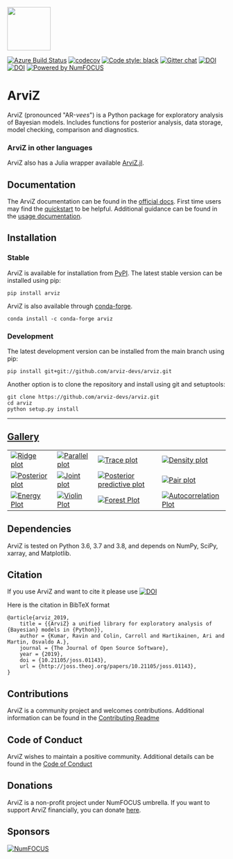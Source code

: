 <img src="https://arviz-devs.github.io/arviz/_static/logo.png" height=100></img>

[![Azure Build Status](https://dev.azure.com/ArviZ/ArviZ/_apis/build/status/arviz-devs.arviz?branchName=main)](https://dev.azure.com/ArviZ/ArviZ/_build/latest?definitionId=1&branchName=main)
[![codecov](https://codecov.io/gh/arviz-devs/arviz/branch/main/graph/badge.svg)](https://codecov.io/gh/arviz-devs/arviz)
[![Code style: black](https://img.shields.io/badge/code%20style-black-000000.svg)](https://github.com/ambv/black)
[![Gitter chat](https://badges.gitter.im/gitterHQ/gitter.png)](https://gitter.im/arviz-devs/community)
[![DOI](http://joss.theoj.org/papers/10.21105/joss.01143/status.svg)](https://doi.org/10.21105/joss.01143) [![DOI](https://zenodo.org/badge/DOI/10.5281/zenodo.2540945.svg)](https://doi.org/10.5281/zenodo.2540945)
[![Powered by NumFOCUS](https://img.shields.io/badge/powered%20by-NumFOCUS-orange.svg?style=flat&colorA=E1523D&colorB=007D8A)](https://numfocus.org)
# ArviZ

ArviZ (pronounced "AR-_vees_") is a Python package for exploratory analysis of Bayesian models.
Includes functions for posterior analysis, data storage, model checking, comparison and diagnostics.

### ArviZ in other languages
ArviZ also has a Julia wrapper available [ArviZ.jl](https://arviz-devs.github.io/ArviZ.jl/stable/).

## Documentation

The ArviZ documentation can be found in the [official docs](https://arviz-devs.github.io/arviz/index.html).
First time users may find the [quickstart](https://arviz-devs.github.io/arviz/getting_started/Introduction.html)
to be helpful. Additional guidance can be found in the
[usage documentation](https://arviz-devs.github.io/arviz/usage.html).


## Installation

### Stable
ArviZ is available for installation from [PyPI](https://pypi.org/project/arviz/).
The latest stable version can be installed using pip:

```
pip install arviz
```

ArviZ is also available through [conda-forge](https://anaconda.org/conda-forge/arviz).

```
conda install -c conda-forge arviz
```

### Development
The latest development version can be installed from the main branch using pip:

```
pip install git+git://github.com/arviz-devs/arviz.git
```

Another option is to clone the repository and install using git and setuptools:

```
git clone https://github.com/arviz-devs/arviz.git
cd arviz
python setup.py install
```

-------------------------------------------------------------------------------
## [Gallery](https://arviz-devs.github.io/arviz/examples/index.html)

<p>
<table>
<tr>

  <td>
  <a href="https://arviz-devs.github.io/arviz/examples/plot_forest_ridge.html">
  <img alt="Ridge plot"
  src="https://arviz-devs.github.io/arviz/_images/mpl_plot_forest_ridge.png" />
  </a>
  </td>

  <td>
  <a href="https://arviz-devs.github.io/arviz/examples/plot_parallel.html">
  <img alt="Parallel plot"
  src="https://arviz-devs.github.io/arviz/_images/mpl_plot_parallel.png" />
  </a>
  </td>

  <td>
  <a href="https://arviz-devs.github.io/arviz/examples/plot_trace.html">
  <img alt="Trace plot"
  src="https://arviz-devs.github.io/arviz/_images/mpl_plot_trace.png" />
  </a>
  </td>

  <td>
  <a href="https://arviz-devs.github.io/arviz/examples/plot_density.html">
  <img alt="Density plot"
  src="https://arviz-devs.github.io/arviz/_static/mpl_plot_density_thumb.png" />
  </a>
  </td>

  </tr>
  <tr>

  <td>
  <a href="https://arviz-devs.github.io/arviz/examples/plot_posterior.html">
  <img alt="Posterior plot"
  src="https://arviz-devs.github.io/arviz/_static/mpl_plot_posterior_thumb.png" />
  </a>
  </td>

  <td>
  <a href="https://arviz-devs.github.io/arviz/examples/plot_joint.html">
  <img alt="Joint plot"
  src="https://arviz-devs.github.io/arviz/_images/mpl_plot_joint.png" />
  </a>
  </td>

  <td>
  <a href="https://arviz-devs.github.io/arviz/examples/plot_ppc.html">
  <img alt="Posterior predictive plot"
  src="https://arviz-devs.github.io/arviz/_images/mpl_plot_ppc.png" />
  </a>
  </td>

  <td>
  <a href="https://arviz-devs.github.io/arviz/examples/plot_pair.html">
  <img alt="Pair plot"
  src="https://arviz-devs.github.io/arviz/_images/mpl_plot_pair.png" />
  </a>
  </td>

  </tr>
  <tr>

  <td>
  <a href="https://arviz-devs.github.io/arviz/examples/plot_energy.html">
  <img alt="Energy Plot"
  src="https://arviz-devs.github.io/arviz/_images/mpl_plot_energy.png" />
  </a>
  </td>

  <td>
  <a href="https://arviz-devs.github.io/arviz/examples/plot_violin.html">
  <img alt="Violin Plot"
  src="https://arviz-devs.github.io/arviz/_images/mpl_plot_violin.png" />
  </a>
  </td>

  <td>
  <a href="https://arviz-devs.github.io/arviz/examples/plot_forest.html">
  <img alt="Forest Plot"
  src="https://arviz-devs.github.io/arviz/_images/mpl_plot_forest.png" />
  </a>
  </td>

  <td>
  <a href="https://arviz-devs.github.io/arviz/examples/plot_autocorr.html">
  <img alt="Autocorrelation Plot"
  src="https://arviz-devs.github.io/arviz/_images/mpl_plot_autocorr.png" />
  </a>
  </td>

</tr>
</table>

## Dependencies

ArviZ is tested on Python 3.6, 3.7 and 3.8, and depends on NumPy, SciPy, xarray, and Matplotlib.


## Citation


If you use ArviZ and want to cite it please use [![DOI](http://joss.theoj.org/papers/10.21105/joss.01143/status.svg)](https://doi.org/10.21105/joss.01143)

Here is the citation in BibTeX format

```
@article{arviz_2019,
	title = {{ArviZ} a unified library for exploratory analysis of {Bayesian} models in {Python}},
	author = {Kumar, Ravin and Colin, Carroll and Hartikainen, Ari and Martin, Osvaldo A.},
	journal = {The Journal of Open Source Software},
	year = {2019},
	doi = {10.21105/joss.01143},
	url = {http://joss.theoj.org/papers/10.21105/joss.01143},
}
```


## Contributions
ArviZ is a community project and welcomes contributions.
Additional information can be found in the [Contributing Readme](https://github.com/arviz-devs/arviz/blob/main/CONTRIBUTING.md)


## Code of Conduct
ArviZ wishes to maintain a positive community. Additional details
can be found in the [Code of Conduct](https://github.com/arviz-devs/arviz/blob/main/CODE_OF_CONDUCT.md)

## Donations
ArviZ is a non-profit project under NumFOCUS umbrella. If you want to support ArviZ financially, you can donate [here](https://numfocus.org/donate-to-arviz).

## Sponsors
[![NumFOCUS](https://i0.wp.com/numfocus.org/wp-content/uploads/2019/06/AffiliatedProject.png)](https://numfocus.org)
